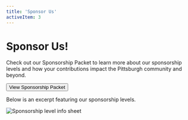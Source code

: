 ```yaml
---
title: 'Sponsor Us'
activeItem: 3
---
```


# Sponsor Us!

Check out our Sponsorship Packet to learn more about our sponsorship levels and how your contributions impact the Pittsburgh community and beyond.

[<button class="btn btn-primary">View Sponsorship Packet</button>  
](https://drive.google.com/file/d/1lXDWlUMnC5pkhKVcFcoF9shzif51jpKd/view)

Below is an excerpt featuring our sponsorship levels.

![Sponsorship level info sheet]($basePublicPath$/assets/sponsor/sponsorship-img.svg)